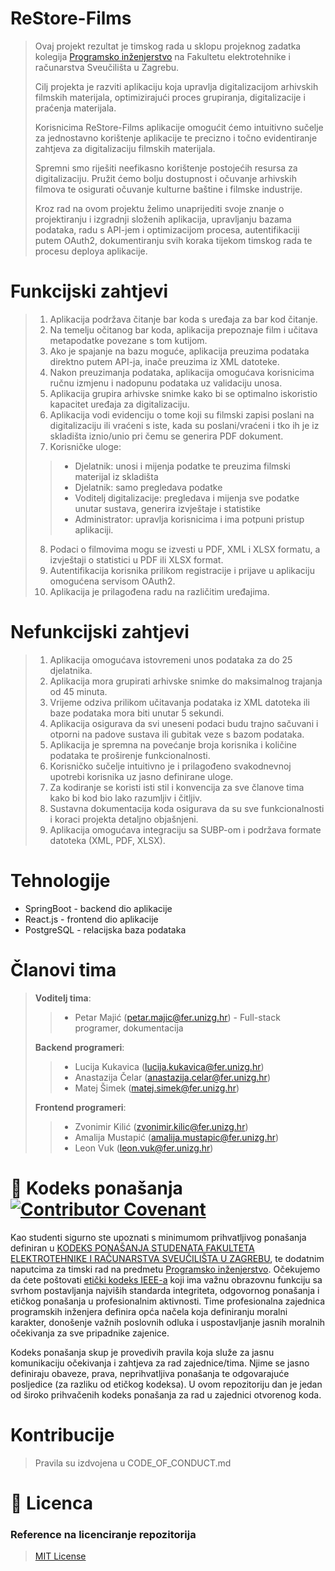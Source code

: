 # ReStore-Films

>Ovaj projekt rezultat je timskog rada u sklopu projeknog zadatka kolegija [Programsko inženjerstvo](https://www.fer.unizg.hr/predmet/proinz) na Fakultetu elektrotehnike i računarstva Sveučilišta u Zagrebu. 
>
>Cilj projekta je razviti aplikaciju koja upravlja digitalizacijom arhivskih filmskih materijala, optimizirajući proces grupiranja, digitalizacije i praćenja materijala.
>
>Korisnicima ReStore-Films aplikacije omogućit ćemo intuitivno sučelje za jednostavno korištenje aplikacije te precizno i točno evidentiranje zahtjeva za digitalizaciju filmskih materijala.
>
>Spremni smo riješiti neefikasno korištenje postojećih resursa za digitalizaciju. Pružit ćemo bolju dostupnost i očuvanje arhivskih filmova te osigurati očuvanje kulturne baštine i filmske industrije.
>
>Kroz rad na ovom projektu želimo unaprijediti svoje znanje o projektiranju i izgradnji složenih aplikacija, upravljanju bazama podataka, radu s API-jem i optimizacijom procesa, autentifikaciji putem OAuth2, dokumentiranju svih koraka tijekom timskog rada te procesu deploya aplikacije.


# Funkcijski zahtjevi

> 
>1. Aplikacija podržava čitanje bar koda s uređaja za bar kod čitanje.
>2. Na temelju očitanog bar koda, aplikacija prepoznaje film i učitava metapodatke povezane s tom kutijom.
>3. Ako je spajanje na bazu moguće, aplikacija preuzima podataka direktno putem API-ja, inače preuzima iz XML datoteke.
>4. Nakon preuzimanja podataka, aplikacija omogućava korisnicima ručnu izmjenu i nadopunu podataka uz validaciju unosa.
>5. Aplikacija grupira arhivske snimke kako bi se optimalno iskoristio kapacitet uređaja za digitalizaciju.
>6. Aplikacija vodi evidenciju o tome koji su filmski zapisi poslani na digitalizaciju ili vraćeni s iste, kada su poslani/vraćeni i tko ih je iz skladišta iznio/unio  pri čemu se generira PDF dokument. 
>7. Korisničke uloge:
>>- Djelatnik: unosi i mijenja podatke te preuzima filmski materijal iz skladišta
>>- Djelatnik: samo pregledava podatke
>>- Voditelj digitalizacije: pregledava i mijenja sve podatke unutar sustava, generira izvještaje i statistike
>>- Administrator: upravlja korisnicima i ima potpuni pristup aplikaciji.
>8. Podaci o filmovima mogu se izvesti u PDF, XML i XLSX formatu, a izvještaji o statistici u PDF ili XLSX format.
>9. Autentifikacija korisnika prilikom registracije i prijave u aplikaciju omogućena servisom OAuth2.
>10. Aplikacija je prilagođena radu na različitim uređajima.

# Nefunkcijski zahtjevi

>1. Aplikacija omogućava istovremeni unos podataka za do 25 djelatnika.
>2. Aplikacija mora grupirati arhivske snimke do maksimalnog trajanja od 45 minuta.
>3. Vrijeme odziva prilikom učitavanja podataka iz XML datoteka ili baze podataka mora biti unutar 5 sekundi.
>4. Aplikacija osigurava da svi uneseni podaci budu trajno sačuvani i otporni na padove sustava ili gubitak veze s bazom podataka.
>5. Aplikacija je spremna na povećanje broja korisnika i količine podataka te proširenje funkcionalnosti.
>6. Korisničko sučelje intuitivno je i prilagođeno svakodnevnoj upotrebi korisnika uz jasno definirane uloge.
>7. Za kodiranje se koristi isti stil i konvencija za sve članove tima kako bi kod bio lako razumljiv i čitljiv.
>8. Sustavna dokumentacija koda osigurava da su sve funkcionalnosti i koraci projekta detaljno objašnjeni.
>9. Aplikacija omogućava integraciju sa SUBP-om i podržava formate datoteka (XML, PDF, XLSX).


# Tehnologije

- SpringBoot - backend dio aplikacije
- React.js - frontend dio aplikacije
- PostgreSQL - relacijska baza podataka


# Članovi tima 

> **Voditelj tima**:
>>- Petar Majić (petar.majic@fer.unizg.hr) - Full-stack programer, dokumentacija
>
> **Backend programeri**:
>>- Lucija Kukavica (lucija.kukavica@fer.unizg.hr)
>>- Anastazija Čelar (anastazija.celar@fer.unizg.hr)
>>- Matej Šimek (matej.simek@fer.unizg.hr)
>
> **Frontend programeri**:
>>- Zvonimir Kilić (zvonimir.kilic@fer.unizg.hr)
>>- Amalija Mustapić (amalija.mustapic@fer.unizg.hr)
>>- Leon Vuk (leon.vuk@fer.unizg.hr)

# 📝 Kodeks ponašanja [![Contributor Covenant](https://img.shields.io/badge/Contributor%20Covenant-2.1-4baaaa.svg)](CODE_OF_CONDUCT.md)
Kao studenti sigurno ste upoznati s minimumom prihvatljivog ponašanja definiran u [KODEKS PONAŠANJA STUDENATA FAKULTETA ELEKTROTEHNIKE I RAČUNARSTVA SVEUČILIŠTA U ZAGREBU](https://www.fer.hr/_download/repository/Kodeks_ponasanja_studenata_FER-a_procisceni_tekst_2016%5B1%5D.pdf), te dodatnim naputcima za timski rad na predmetu [Programsko inženjerstvo](https://wwww.fer.hr).
Očekujemo da ćete poštovati [etički kodeks IEEE-a](https://www.ieee.org/about/corporate/governance/p7-8.html) koji ima važnu obrazovnu funkciju sa svrhom postavljanja najviših standarda integriteta, odgovornog ponašanja i etičkog ponašanja u profesionalnim aktivnosti. Time profesionalna zajednica programskih inženjera definira opća načela koja definiranju  moralni karakter, donošenje važnih poslovnih odluka i uspostavljanje jasnih moralnih očekivanja za sve pripadnike zajenice.

Kodeks ponašanja skup je provedivih pravila koja služe za jasnu komunikaciju očekivanja i zahtjeva za rad zajednice/tima. Njime se jasno definiraju obaveze, prava, neprihvatljiva ponašanja te  odgovarajuće posljedice (za razliku od etičkog kodeksa). U ovom repozitoriju dan je jedan od široko prihvačenih kodeks ponašanja za rad u zajednici otvorenog koda.

# Kontribucije
>Pravila su izdvojena u CODE_OF_CONDUCT.md

# 📝 Licenca

### Reference na licenciranje repozitorija

>[MIT License](https://github.com/petarmajic/ReStore-Films/blob/master/LICENSE)

